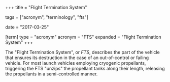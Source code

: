 +++
title = "Flight Termination System"

tags = ["acronym", "terminology", "fts"]

date = "2017-03-25"

[term]
type = "acronym"
acronym = "FTS"
expanded = "Flight Termination System"
+++

The "Flight Termination System", or *FTS*, describes the part of the
vehicle that ensures its destruction in the case of an out-of-control
or failing vehicle. For most launch vehicles employing cryogenic
propellants, triggering the FTS "unzips" the propellant tanks along
their length, releasing the propellants in a semi-controlled manner.

<!--more-->
